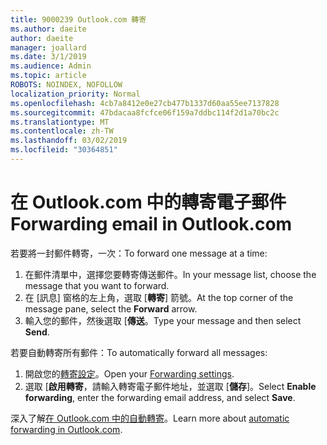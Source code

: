 ```yaml
---
title: 9000239 Outlook.com 轉寄
ms.author: daeite
author: daeite
manager: joallard
ms.date: 3/1/2019
ms.audience: Admin
ms.topic: article
ROBOTS: NOINDEX, NOFOLLOW
localization_priority: Normal
ms.openlocfilehash: 4cb7a8412e0e27cb477b1337d60aa55ee7137828
ms.sourcegitcommit: 47bdacaa8fcfce06f159a7ddbc114f2d1a70bc2c
ms.translationtype: MT
ms.contentlocale: zh-TW
ms.lasthandoff: 03/02/2019
ms.locfileid: "30364851"
---
```

# <a name="forwarding-email-in-outlookcom"></a><span data-ttu-id="59fa7-102">在 Outlook.com 中的轉寄電子郵件</span><span class="sxs-lookup"><span data-stu-id="59fa7-102">Forwarding email in Outlook.com</span></span>

<span data-ttu-id="59fa7-103">若要將一封郵件轉寄，一次：</span><span class="sxs-lookup"><span data-stu-id="59fa7-103">To forward one message at a time:</span></span>

1. <span data-ttu-id="59fa7-104">在郵件清單中，選擇您要轉寄傳送郵件。</span><span class="sxs-lookup"><span data-stu-id="59fa7-104">In your message list, choose the message that you want to forward.</span></span>
2. <span data-ttu-id="59fa7-105">在 [訊息] 窗格的左上角，選取 [**轉寄**] 箭號。</span><span class="sxs-lookup"><span data-stu-id="59fa7-105">At the top corner of the message pane, select the **Forward** arrow.</span></span>
3. <span data-ttu-id="59fa7-106">輸入您的郵件，然後選取 [**傳送**。</span><span class="sxs-lookup"><span data-stu-id="59fa7-106">Type your message and then select **Send**.</span></span>

<span data-ttu-id="59fa7-107">若要自動轉寄所有郵件：</span><span class="sxs-lookup"><span data-stu-id="59fa7-107">To automatically forward all messages:</span></span>

1. <span data-ttu-id="59fa7-108">開啟您的[轉寄設定](https://outlook.live.com/mail/options/mail/forwarding/forwardingOption)。</span><span class="sxs-lookup"><span data-stu-id="59fa7-108">Open your [Forwarding settings](https://outlook.live.com/mail/options/mail/forwarding/forwardingOption).</span></span>
2. <span data-ttu-id="59fa7-109">選取 [**啟用轉寄**，請輸入轉寄電子郵件地址，並選取 [**儲存**]。</span><span class="sxs-lookup"><span data-stu-id="59fa7-109">Select **Enable forwarding**, enter the forwarding email address, and select **Save**.</span></span>

<span data-ttu-id="59fa7-110">深入了解[在 Outlook.com 中的自動轉寄](https://support.office.com/article/6246987c-6c8f-4144-b255-14fc07007dad)。</span><span class="sxs-lookup"><span data-stu-id="59fa7-110">Learn more about [automatic forwarding in Outlook.com](https://support.office.com/article/6246987c-6c8f-4144-b255-14fc07007dad).</span></span>